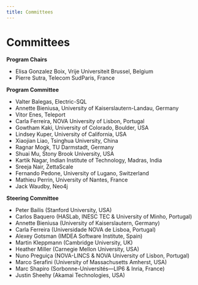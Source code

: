 ```yaml
---
title: Committees
---
```

# Committees

**Program Chairs**
* Elisa Gonzalez Boix, Vrije Universiteit Brussel, Belgium
* Pierre Sutra, Telecom SudParis, France

**Program Committee**
* Valter Balegas, Electric-SQL
* Annette Bieniusa, University of Kaiserslautern-Landau, Germany
* Vitor Enes, Teleport
* Carla Ferreira, NOVA University of Lisbon, Portugal
* Gowtham Kaki, University of Colorado, Boulder, USA
* Lindsey Kuper, University of California, USA
* Xiaojian Liao, Tsinghua University, China
* Ragnar Mogk, TU Darmstadt, Germany
* Shuai Mu, Stony Brook University, USA
* Kartik Nagar, Indian Institute of Technology, Madras, India
* Sreeja Nair, ZettaScale
* Fernando Pedone, University of Lugano, Switzerland
* Mathieu Perrin, University of Nantes, France
* Jack Waudby, Neo4j
<!-- * Mae Milano, University of California, USA -->

**Steering Committee**
* Peter Bailis (Stanford University, USA)
* Carlos Baquero (HASLab, INESC TEC & University of Minho, Portugal)
* Annette Bieniusa (University of Kaiserslautern, Germany)
* Carla Ferreira (Universidade NOVA de Lisboa, Portugal)
* Alexey Gotsman (IMDEA Software Institute, Spain)
* Martin Kleppmann (Cambridge University, UK)
* Heather Miller (Carnegie Mellon University, USA)
* Nuno Preguiça (NOVA-LINCS & NOVA University of Lisbon, Portugal)
* Marco Serafini (University of Massachusetts Amherst, USA)
* Marc Shapiro (Sorbonne-Universités—LIP6 & Inria, France)
* Justin Sheehy (Akamai Technologies, USA)
